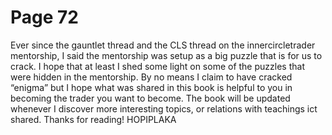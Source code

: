 # Page 72

Ever since the gauntlet thread and the CLS thread on the
innercircletrader mentorship, I said the mentorship was setup
as a big puzzle that is for us to crack.
I hope that at least I shed some light on some of the
puzzles that were hidden in the mentorship.
By no means I claim to have cracked “enigma” but I hope
what was shared in this book is helpful to you in becoming
the trader you want to become.
The book will be updated whenever I discover more
interesting topics, or relations with teachings ict shared.
Thanks for reading!
HOPIPLAKA